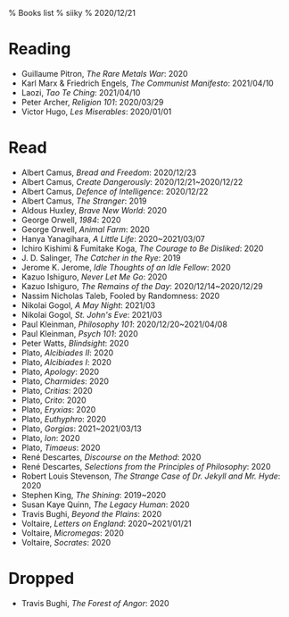 % Books list
% siiky
% 2020/12/21

# Reading

 * Guillaume Pitron, _The Rare Metals War_: 2020
 * Karl Marx & Friedrich Engels, _The Communist Manifesto_: 2021/04/10
 * Laozi, _Tao Te Ching_: 2021/04/10
 * Peter Archer, _Religion 101_: 2020/03/29
 * Victor Hugo, _Les Miserables_: 2020/01/01

# Read

 * Albert Camus, _Bread and Freedom_: 2020/12/23
 * Albert Camus, _Create Dangerously_: 2020/12/21~2020/12/22
 * Albert Camus, _Defence of Intelligence_: 2020/12/22
 * Albert Camus, _The Stranger_: 2019
 * Aldous Huxley, _Brave New World_: 2020
 * George Orwell, _1984_: 2020
 * George Orwell, _Animal Farm_: 2020
 * Hanya Yanagihara, _A Little Life_: 2020~2021/03/07
 * Ichiro Kishimi & Fumitake Koga, _The Courage to Be Disliked_: 2020
 * J. D. Salinger, _The Catcher in the Rye_: 2019
 * Jerome K. Jerome, _Idle Thoughts of an Idle Fellow_: 2020
 * Kazuo Ishiguro, _Never Let Me Go_: 2020
 * Kazuo Ishiguro, _The Remains of the Day_: 2020/12/14~2020/12/29
 * Nassim Nicholas Taleb, Fooled by Randomness: 2020
 * Nikolai Gogol, _A May Night_: 2021/03
 * Nikolai Gogol, _St. John's Eve_: 2021/03
 * Paul Kleinman, _Philosophy 101_: 2020/12/20~2021/04/08
 * Paul Kleinman, _Psych 101_: 2020
 * Peter Watts, _Blindsight_: 2020
 * Plato, _Alcibiades II_: 2020
 * Plato, _Alcibiades I_: 2020
 * Plato, _Apology_: 2020
 * Plato, _Charmides_: 2020
 * Plato, _Critias_: 2020
 * Plato, _Crito_: 2020
 * Plato, _Eryxias_: 2020
 * Plato, _Euthyphro_: 2020
 * Plato, _Gorgias_: 2021~2021/03/13
 * Plato, _Ion_: 2020
 * Plato, _Timaeus_: 2020
 * René Descartes, _Discourse on the Method_: 2020
 * René Descartes, _Selections from the Principles of Philosophy_: 2020
 * Robert Louis Stevenson, _The Strange Case of Dr. Jekyll and Mr. Hyde_: 2020
 * Stephen King, _The Shining_: 2019~2020
 * Susan Kaye Quinn, _The Legacy Human_: 2020
 * Travis Bughi, _Beyond the Plains_: 2020
 * Voltaire, _Letters on England_: 2020~2021/01/21
 * Voltaire, _Micromegas_: 2020
 * Voltaire, _Socrates_: 2020

# Dropped

 * Travis Bughi, _The Forest of Angor_: 2020
